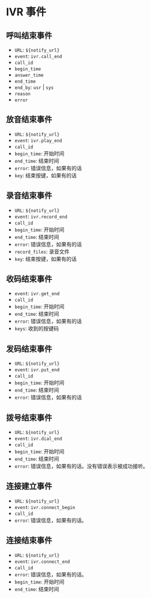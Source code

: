 # IVR 事件

## 呼叫结束事件

- `URL`: `${notify_url}`
- `event`: `ivr.call_end`
- `call_id`
- `begin_time`
- `answer_time`
- `end_time`
- `end_by`: `usr` | `sys`
- `reason`
- `error`

## 放音结束事件

- `URL`: `${notify_url}`
- `event`: `ivr.play_end`
- `call_id`
- `begin_time`: 开始时间
- `end_time`: 结束时间
- `error`: 错误信息，如果有的话
- `key`: 结束按键，如果有的话

## 录音结束事件

- `URL`: `${notify_url}`
- `event`: `ivr.record_end`
- `call_id`
- `begin_time`: 开始时间
- `end_time`: 结束时间
- `error`: 错误信息，如果有的话
- `record_files`: 录音文件
- `key`: 结束按键，如果有的话

## 收码结束事件

- `event`: `ivr.get_end`
- `call_id`
- `begin_time`: 开始时间
- `end_time`: 结束时间
- `error`: 错误信息，如果有的话
- `keys`: 收到的按键码

## 发码结束事件

- `URL`: `${notify_url}`
- `event`: `ivr.put_end`
- `call_id`
- `begin_time`: 开始时间
- `end_time`: 结束时间
- `error`: 错误信息，如果有的话

## 拨号结束事件

- `URL`: `${notify_url}`
- `event`: `ivr.dial_end`
- `call_id`
- `begin_time`: 开始时间
- `end_time`: 结束时间
- `error`: 错误信息，如果有的话。没有错误表示被成功接听。

## 连接建立事件

- `URL`: `${notify_url}`
- `event`: `ivr.connect_begin`
- `call_id`
- `error`: 错误信息，如果有的话。

## 连接结束事件

- `URL`: `${notify_url}`
- `event`: `ivr.connect_end`
- `call_id`
- `error`: 错误信息，如果有的话。
- `begin_time`: 开始时间
- `end_time`: 结束时间

